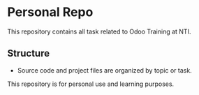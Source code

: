 # Personal Repo

This repository contains all task related to Odoo Training at NTI.

## Structure

- Source code and project files are organized by topic or task.

This repository is for personal use and learning purposes.
